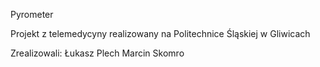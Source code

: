 Pyrometer

Projekt z telemedycyny realizowany na Politechnice Śląskiej w Gliwicach

Zrealizowali:
Łukasz Plech
Marcin Skomro
